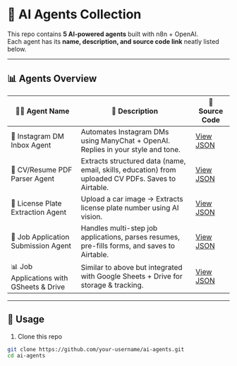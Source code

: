 # 🤖 AI Agents Collection  

This repo contains **5 AI-powered agents** built with n8n + OpenAI.  
Each agent has its **name, description, and source code link** neatly listed below.  

---

## 📊 Agents Overview  

| 🧑‍💻 Agent Name | 📄 Description | 🔗 Source Code |
|-----------------|----------------|----------------|
| 📩 Instagram DM Inbox Agent | Automates Instagram DMs using ManyChat + OpenAI. Replies in your style and tone. | [View JSON](./AI%20agent%20for%20Instagram%20DM_inbox.%20Manychat%20+%20Open%20AI%20integration.json) |
| 📄 CV/Resume PDF Parser Agent | Extracts structured data (name, email, skills, education) from uploaded CV PDFs. Saves to Airtable. | [View JSON](./CV%20Resume%20PDF%20Parsing%20with%20Multimodal%20Vision%20AI.json) |
| 🚗 License Plate Extraction Agent | Upload a car image → Extracts license plate number using AI vision. | [View JSON](./Extract%20license%20plate%20number%20from%20image%20uploaded%20via%20an%20n8n%20form.json) |
| 📝 Job Application Submission Agent | Handles multi-step job applications, parses resumes, pre-fills forms, and saves to Airtable. | [View JSON](./Handling%20Job%20Application%20Submissions%20with%20AI%20and%20n8n%20Forms.json) |
| 📊 Job Applications with GSheets & Drive | Similar to above but integrated with Google Sheets + Drive for storage & tracking. | [View JSON](./Job_Application_GSheets_GDrive.json) |

---

## 🚀 Usage  

1. Clone this repo  
```bash
git clone https://github.com/your-username/ai-agents.git
cd ai-agents
